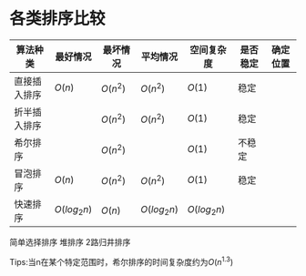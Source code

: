 # 各类排序比较

算法种类|最好情况|最坏情况|平均情况|空间复杂度|是否稳定|确定位置
--|--|--|--|--|--|--|
直接插入排序|$O(n)$|$O(n^2)$|$O(n^2)$|$O(1)$|稳定
折半插入排序||$O(n^2)$|$O(n^2)$|$O(1)$|稳定
希尔排序||$O(n^2)$||$O(1)$|不稳定
冒泡排序|$O(n)$|$O(n^2)$|$O(n^2)$|$O(1)$|稳定
快速排序|$O(log_2n)$|$O(n)$|$O(log_2n)$|$O(log_2n)$|
简单选择排序
堆排序
2路归井排序

Tips:当n在某个特定范围时，希尔排序的时间复杂度约为$O(n^{1.3})$
